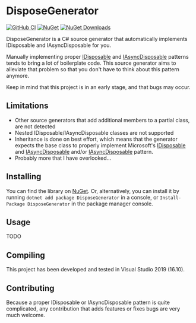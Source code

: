 # DisposeGenerator
[![GitHub CI](https://img.shields.io/github/workflow/status/Archomeda/DisposeGenerator/CI/master?label=CI&logo=GitHub)](https://github.com/Archomeda/DisposeGenerator/actions?workflow=CI)
[![NuGet](https://img.shields.io/nuget/v/DisposeGenerator.svg?label=NuGet&logo=nuget)](https://www.nuget.org/packages/DisposeGenerator)
[![NuGet Downloads](https://img.shields.io/nuget/dt/DisposeGenerator.svg?label=Downloads&logo=nuget)](https://www.nuget.org/packages/DisposeGenerator)

DisposeGenerator is a C# source generator that automatically implements IDisposable and IAsyncDisposable for you.

Manually implementing proper [IDisposable](https://docs.microsoft.com/en-us/dotnet/standard/garbage-collection/implementing-dispose) and [IAsyncDisposable](https://docs.microsoft.com/en-us/dotnet/standard/garbage-collection/implementing-disposeasync) patterns tends to bring a lot of boilerplate code.
This source generator aims to alleviate that problem so that you don't have to think about this pattern anymore.

Keep in mind that this project is in an early stage, and that bugs may occur.

## Limitations
- Other source generators that add additional members to a partial class, are not detected
- Nested IDisposable/IAsyncDisposable classes are not supported
- Inheritance is done on best effort, which means that the generator expects the base class to properly implement Microsoft's [IDisposable](https://docs.microsoft.com/en-us/dotnet/standard/garbage-collection/implementing-dispose) and [IAsyncDisposable](https://docs.microsoft.com/en-us/dotnet/standard/garbage-collection/implementing-disposeasync) and/or [IAsyncDisposable](https://docs.microsoft.com/en-us/dotnet/standard/garbage-collection/implementing-disposeasync) pattern.
- Probably more that I have overlooked...

## Installing
You can find the library on [NuGet](https://www.nuget.org/packages/DisposeGenerator/). Or, alternatively, you can install it by running `dotnet add package DisposeGenerator` in a console, or `Install-Package DisposeGenerator` in the package manager console.

## Usage
TODO

## Compiling
This project has been developed and tested in Visual Studio 2019 (16.10).

## Contributing
Because a proper IDisposable or IAsyncDisposable pattern is quite complicated, any contribution that adds features or fixes bugs are very much welcome.
